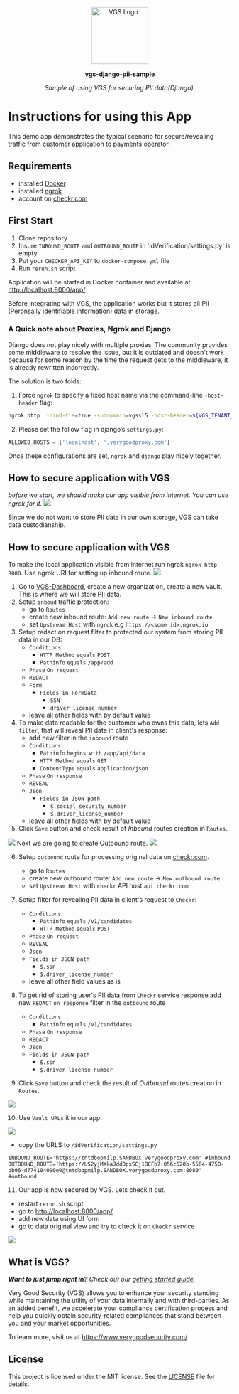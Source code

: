 <p align="center"><a href="https://www.verygoodsecurity.com/"><img src="https://avatars0.githubusercontent.com/u/17788525" width="128" alt="VGS Logo"></a></p>
<p align="center"><b>vgs-django-pii-sample</b></p>
<p align="center"><i>Sample of using VGS for securing PII data(Django).</i></p>

# Instructions for using this App
This demo app demonstrates the typical scenario for secure/revealing traffic from customer application to payments operator.

## Requirements
- installed [Docker](https://www.docker.com/get-docker)
- installed [ngrok](https://ngrok.com/)
- account on [checkr.com](https://checkr.com/)

## First Start
1. Clone repository
2. Insure `INBOUND_ROUTE` and `OUTBOUND_ROUTE` in 'idVerification/settings.py' is empty
3. Put your `CHECKER_API_KEY` to `docker-compose.yml` file
4. Run `rerun.sh` script

Application will be started in Docker container and available at [http://localhost:8000/app/](http://localhost:8000/app/)

Before integrating with VGS, the application works but it stores all PII (Peronsally identifiable information) data in storage.

### A Quick note about Proxies, Ngrok and Django

Django does not play nicely with multiple proxies. The community provides some middleware to resolve the issue, but it is outdated and doesn't work because for some reason by the time the request gets to the middleware, it is already rewritten incorrectly. 

The solution is two folds:

1. Force `ngrok` to specify a fixed host name via the command-line `-host-header` flag:

```sh
ngrok http  -bind-tls=true -subdomain=vgssl5 -host-header=${VGS_TENANT_IDENTIFER}.sandbox.verygoodproxy.com 8000
```

2. Please set the follow flag in django’s `settings.py`: 

```python
ALLOWED_HOSTS = ['localhost', '.verygoodproxy.com']
```

Once these configurations are set, `ngrok` and `django` play nicely together. 

## How to secure application with VGS
_before we start, we should make our app visible from internet. You can use ngrok for it._
<img src="images/run_ngrok.png">

Since we do not want to store PII data in our own storage, VGS can take data custodianship.

## How to secure application with VGS

To make the local application visible from internet run ngrok `ngrok http 8000`. Use ngrok URI for setting up inbound route.
<img src="images/inbound.gif" >
1. Go to [VGS-Dashboard](https://dashboard.verygoodsecurity.com), create a new organization, create a new vault. This is where we will store PII data.
2. Setup `inboud` traffic protection: 
    - go to `Routes`
    - create new inbound route: `Add new route` -> `New inbound route`
    - set `Upstream Host` with `ngrok` e.g `https://<some id>.ngrok.io`
3. Setup redact on request filter to protected our system from storing PII data in our DB:
    - `Conditions`:
        - `HTTP Method` `equals` `POST`
        - `Pathinfo` `equals` `/app/add`
    - `Phase` `On request`
    - `REDACT` 
    - `Form` 
        - `Fields in FormData`
            - `SSN`
            - `driver_license_number`
    - leave all other fields with by default value        
4. To make data readable for the customer who owns this data, lets `Add filter`, that will reveal PII data in client's response:
    - add new filter in the `inbound` route
    - `Conditions`:
        - `Pathinfo` `begins with` `/app/api/data`
        - `HTTP Method` `equals` `GET`
        - `ContentType` `equals` `application/json`
    - `Phase` `On response`
    - `REVEAL` 
    - `Json` 
        - `Fields in JSON path`
            - `$.social_security_number`
            - `$.driver_license_number`
    - leave all other fields with by default value  
5. Click `Save` button and check result of _Inbound_ routes creation in `Routes`.
  <img src="images/inbound_check_result.png" >
Next we are going to create Outbound route.
  <img src="images/outbound.gif" >

6. Setup `outbound` route for processing original data on [checkr.com](https://checkr.com/).
    - go to `Routes`
    - create new outbound route: `Add new route` -> `New outbound route`
    - set `Upstream Host` with `checkr` API host `api.checkr.com`
7. Setup filter for revealing PII data in client's request to `Checkr`:
   - `Conditions`:
      - `Pathinfo` `equals` `/v1/candidates`
      - `HTTP Method` `equals` `POST`
   - `Phase` `On request`
   - `REVEAL` 
   - `Json` 
    - `Fields in JSON path`
        - `$.ssn`
        - `$.driver_license_number`
   - leave all other field values as is 
8. To get rid of storing user's PII data from `Checkr` service response add new `REDACT` `on response` filter in the `outbound` route
   - `Conditions`:
        - `Pathinfo` `equals` `/v1/candidates`
   - `Phase` `On response`
   - `REDACT` 
   - `Json` 
    - `Fields in JSON path`
        - `$.ssn`
        - `$.driver_license_number`
              
9. Click `Save` button and check the result of _Outbound_ routes creation in `Routes`.
  <img src="images/outbound_check_result.png" >
  
10. Use `Vault URLs` it in our app:
  <img src="images/proxy_urls.png" >
  
  - copy the URLS to `/idVerification/settings.py`
  ```
  INBOUND_ROUTE='https://tntdbopmilp.SANDBOX.verygoodproxy.com' #inbound
  OUTBOUND_ROUTE='https://US2yjMXkaJddDpxSCj1BCFb7:056c520b-5564-4750-bb96-d774104090e0@tntdbopmilp.SANDBOX.verygoodproxy.com:8080' #outbound
  ```
11. Our app is now secured by VGS. Lets check it out.
- restart `rerun.sh` script
- go to [http://localhost:8000/app/](http://localhost:8000/app/)
- add new data using UI form
- go to data original view and try to check it on `Checkr` service
<img src="images/django_demo.gif" >

  
## What is VGS?

_**Want to just jump right in?** Check out our [getting started
guide](https://www.verygoodsecurity.com/docs/getting-started)._

Very Good Security (VGS) allows you to enhance your security standing while
maintaining the utility of your data internally and with third-parties. As an
added benefit, we accelerate your compliance certification process and help you
quickly obtain security-related compliances that stand between you and your
market opportunities.

To learn more, visit us at https://www.verygoodsecurity.com/

## License

This project is licensed under the MIT license. See the [LICENSE](LICENSE) file
for details.
